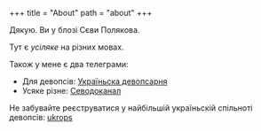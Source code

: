 +++
title = "About"
path = "about"
+++

Дякую. Ви у блозі Сєви Полякова. 

Тут є *усіляке* на різних мовах.

Також у мене є два телеграми: 

* Для девопсів: [Україньска девопсарня](https://t.me/UkropsDigest)
* Усяке різне: [Севодоканал](https://t.me/devops_tricks)

Не забувайте реєструватися у найбільшій україньскій спільноті 
девопсів: [ukrops](https://ukrops.club)